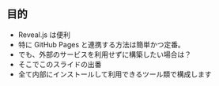 ##  目的

* Reveal.js は便利 <!-- .element: class="fragment roll-in" -->
* 特に GitHub Pages と連携する方法は簡単かつ定番。 <!-- .element: class="fragment roll-in" -->
* でも、外部のサービスを利用せずに構築したい場合は？ <!-- .element: class="fragment roll-in" -->
* そこでこのスライドの出番 <!-- .element: class="fragment roll-in" -->
* 全て内部にインストールして利用できるツール類で構成します <!-- .element: class="fragment roll-in" -->

